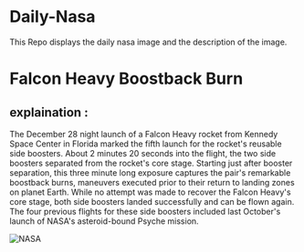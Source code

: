 # Daily-Nasa

This Repo displays the daily nasa image and the description of the image.

<!--NASA-->
# Falcon Heavy Boostback Burn
## explaination :

The December 28 night launch of a Falcon Heavy rocket from Kennedy Space Center in Florida marked the fifth launch for the rocket's reusable side boosters. About 2 minutes 20 seconds into the flight, the two side boosters separated from the rocket's core stage. Starting just after booster separation, this three minute long exposure captures the pair's remarkable boostback burns, maneuvers executed prior to their return to landing zones on planet Earth. While no attempt was made to recover the Falcon Heavy's core stage, both side boosters landed successfully and can be flown again. The four previous flights for these side boosters included last October's launch of NASA's asteroid-bound Psyche mission.

![NASA](https://apod.nasa.gov/apod/image/2401/DSC07781_12Huff800.jpg)
<!--/NASA-->